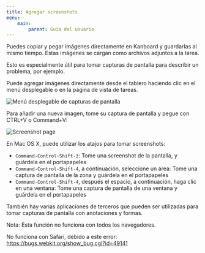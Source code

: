 ```yaml
---
title: Agregar screenshots
menu:
    main:
        parent: Guía del usuario
---
```


Puedes copiar y pegar imágenes directamente en Kanboard y guardarlas al mismo tiempo. Estas imágenes se cargan como archivos adjuntos a la tarea.

Esto es especialmente útil para tomar capturas de pantalla para describir un problema, por ejemplo.

Puede agregar imágenes directamente desde el tablero haciendo clic en el menú desplegable o en la página de vista de tareas.

![Menú desplegable de capturas de pantalla](/images/v1/dropdown-screenshot.png)

Para añadir una nueva imagen, tome su captura de pantalla y pegue con CTRL+V o Command+V:

![Screenshot page](/images/v1/task-screenshot.png)

En Mac OS X, puede utilizar los atajos para tomar screenshots:

- `Command-Control-Shift-3`: Tome una screenshot de la pantalla, y guárdela en el portapapeles
- `Command-Control-Shift-4`, a continuación, seleccione un área: Tome una captura de pantalla de la zona y guárdela en el portapapeles
- `Command-Control-Shift-4`, después el espacio, a continuación, haga clic en una ventana: Tome una captura de pantalla de una ventana y guárdela en el portapapeles

También hay varias aplicaciones de terceros que pueden ser utilizadas para tomar capturas de pantalla con anotaciones y formas.

Nota: Esta función no funciona con todos los navegadores.

No funciona con Safari, debido a este error: https://bugs.webkit.org/show_bug.cgi?id=49141
